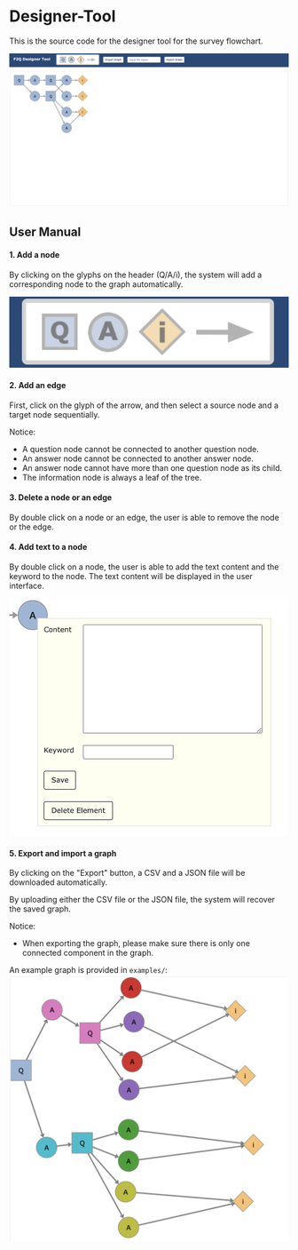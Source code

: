 # Designer-Tool

This is the source code for the designer tool for the survey flowchart.

![interface](screenshots/interface.png)

## User Manual

#### 1. Add a node
By clicking on the glyphs on the header (Q/A/i), the system will add a corresponding node to the graph automatically.

![add_element](screenshots/1.png)


#### 2. Add an edge
First, click on the glyph of the arrow, and then select a source node and a target node sequentially.

Notice:
+ A question node cannot be connected to another question node.
+ An answer node cannot be connected to another answer node.
+ An answer node cannot have more than one question node as its child.
+ The information node is always a leaf of the tree.

#### 3. Delete a node or an edge
By double click on a node or an edge, the user is able to remove the node or the edge.

#### 4. Add text to a node
By double click on a node, the user is able to add the text content and the keyword to the node. The text content will be displayed in the user interface.

![add_information](screenshots/2.png)


#### 5. Export and import a graph
By clicking on the "Export" button, a CSV and a JSON file will be downloaded automatically.

By uploading either the CSV file or the JSON file, the system will recover the saved graph.

Notice:
+ When exporting the graph, please make sure there is only one connected component in the graph.

An example graph is provided in `examples/`:
![example](screenshots/example.png)
